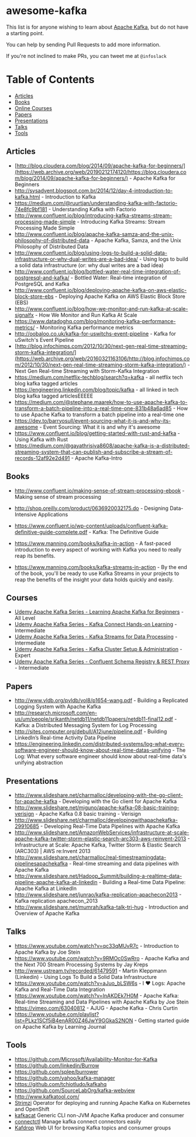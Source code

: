 # awesome-kafka

This list is for anyone wishing to learn about [Apache Kafka](http://kafka.apache.org/), but do not have a starting point.

You can help by sending Pull Requests to add more information.

If you're not inclined to make PRs, you can tweet me at `@infoslack`

# Table of Contents

- [Articles](#articles)
- [Books](#books)
- [Online Courses](#courses)
- [Papers](#papers)
- [Presentations](#presentations)
- [Talks](#talks)
- [Tools](#tools)

## Articles

- [http://blog.cloudera.com/blog/2014/09/apache-kafka-for-beginners/](https://web.archive.org/web/20190212174120/https://blog.cloudera.com/blog/2014/09/apache-kafka-for-beginners/) - Apache Kafka for Beginners
- http://sysadvent.blogspot.com.br/2014/12/day-4-introduction-to-kafka.html - Introduction to Kafka
- https://medium.com/@ruurtjan/understanding-kafka-with-factorio-74e8fc9bf181 - Understanding Kafka with Factorio
- http://www.confluent.io/blog/introducing-kafka-streams-stream-processing-made-simple - Introducing Kafka Streams: Stream Processing Made Simple
- http://www.confluent.io/blog/apache-kafka-samza-and-the-unix-philosophy-of-distributed-data - Apache Kafka, Samza, and the Unix Philosophy of Distributed Data
- http://www.confluent.io/blog/using-logs-to-build-a-solid-data-infrastructure-or-why-dual-writes-are-a-bad-idea/ - Using logs to build a solid data infrastructure (or: why dual writes are a bad idea)
- http://www.confluent.io/blog/bottled-water-real-time-integration-of-postgresql-and-kafka/ - Bottled Water: Real-time integration of PostgreSQL and Kafka
- http://www.confluent.io/blog/deploying-apache-kafka-on-aws-elastic-block-store-ebs - Deploying Apache Kafka on AWS Elastic Block Store (EBS)
- http://www.confluent.io/blog/how-we-monitor-and-run-kafka-at-scale-signalfx - How We Monitor and Run Kafka At Scale
- https://www.datadoghq.com/blog/monitoring-kafka-performance-metrics/ - Monitoring Kafka performance metrics
- http://oobaloo.co.uk/kafka-for-uswitchs-event-pipeline - Kafka for uSwitch's Event Pipeline
- [http://blog.infochimps.com/2012/10/30/next-gen-real-time-streaming-storm-kafka-integration/](https://web.archive.org/web/20160321163106/http://blog.infochimps.com/2012/10/30/next-gen-real-time-streaming-storm-kafka-integration/) - Next Gen Real-time Streaming with Storm-Kafka Integration
- https://medium.com/netflix-techblog/search?q=kafka - all netflix tech blog kafka tagged articles
- https://engineering.linkedin.com/blog/topic/kafka - all linked in tech blog kafka tagged articlesEEEEE
- https://medium.com/@stephane.maarek/how-to-use-apache-kafka-to-transform-a-batch-pipeline-into-a-real-time-one-831b48a6ad85 - How to use Apache Kafka to transform a batch pipeline into a real-time one
- https://dev.to/barryosull/event-sourcing-what-it-is-and-why-its-awesome - Event Sourcing: What it is and why it's awesome
- https://www.confluent.io/blog/getting-started-with-rust-and-kafka - Using Kafka with Rust
- https://medium.com/@gayathrisiva8608/apache-kafka-is-a-distributed-streaming-system-that-can-publish-and-subscribe-a-stream-of-records-12af92e2d491 - Apache Kafka-Intro

## Books

- http://www.confluent.io/making-sense-of-stream-processing-ebook - Making sense of stream processing
- http://shop.oreilly.com/product/0636920032175.do - Designing Data-Intensive Applications

- https://www.confluent.io/wp-content/uploads/confluent-kafka-definitive-guide-complete.pdf - Kafka: The Definitive Guide
- https://www.manning.com/books/kafka-in-action - A fast-paced introduction to every aspect of working with Kafka you need to really reap its benefits.
- https://www.manning.com/books/kafka-streams-in-action - By the end of the book, you'll be ready to use Kafka Streams in your projects to reap the benefits of the insight your data holds quickly and easily.

## Courses

- [Udemy Apache Kafka Series - Learning Apache Kafka for Beginners](https://goo.gl/GaCKQN) - All Level
- [Udemy Apache Kafka Series - Kafka Connect Hands-on Learning](https://goo.gl/wLLLY9) - Intermediate
- [Udemy Apache Kafka Series - Kafka Streams for Data Processing](https://goo.gl/bro314) - Intermediate
- [Udemy Apache Kafka Series - Kafka Cluster Setup & Administration](https://goo.gl/1uYAuU) - Expert
- [Udemy Apache Kafka Series - Confluent Schema Registry & REST Proxy](https://goo.gl/XgWcVz) - Intermediate

## Papers

- http://www.vldb.org/pvldb/vol8/p1654-wang.pdf - Building a Replicated Logging System with Apache Kafka
- http://research.microsoft.com/en-us/um/people/srikanth/netdb11/netdb11papers/netdb11-final12.pdf - Kafka: a Distributed Messaging System for Log Processing
- http://sites.computer.org/debull/A12june/pipeline.pdf - Building LinkedIn’s Real-time Activity Data Pipeline
- https://engineering.linkedin.com/distributed-systems/log-what-every-software-engineer-should-know-about-real-time-datas-unifying - The Log: What every software engineer should know about real-time data's unifying abstraction

## Presentations

- http://www.slideshare.net/charmalloc/developing-with-the-go-client-for-apache-kafka - Developing with the Go client for Apache Kafka
- http://www.slideshare.net/miguno/apache-kafka-08-basic-training-verisign - Apache Kafka 0.8 basic training - Verisign
- http://www.slideshare.net/charmalloc/developingwithapachekafka-29910685 - Developing Real-Time Data Pipelines with Apache Kafka
- http://www.slideshare.net/AmazonWebServices/infrastructure-at-scale-apache-kafka-twitter-storm-elastic-search-arc303-aws-reinvent-2013 - Infrastructure at Scale: Apache Kafka, Twitter Storm & Elastic Search (ARC303) | AWS re:Invent 2013
- http://www.slideshare.net/charmalloc/real-timestreamingdata-pipelinesapachekafka - Real-time streaming and data pipelines with Apache Kafka
- http://www.slideshare.net/Hadoop_Summit/building-a-realtime-data-pipeline-apache-kafka-at-linkedin - Building a Real-time Data Pipeline: Apache Kafka at LinkedIn
- http://www.slideshare.net/junrao/kafka-replication-apachecon2013 - Kafka replication apachecon_2013
- http://www.slideshare.net/mumrah/kafka-talk-tri-hug - Introduction and Overview of Apache Kafka

## Talks

- https://www.youtube.com/watch?v=qc33qMUvR7c - Introduction to Apache Kafka by Joe Stein
- https://www.youtube.com/watch?v=9RMOc0SwRro - Apache Kafka and the Next 700 Stream Processing Systems by Jay Kreps
- http://www.ustream.tv/recorded/61479591 - Martin Kleppmann (Linkedin) - Using Logs To Build a Solid Data Infrastructure
- https://www.youtube.com/watch?v=aJuo_bLSW6s - I ♥ Logs: Apache Kafka and Real-Time Data Integration
- https://www.youtube.com/watch?v=InAKDEk7H0M - Apache Kafka: Real-time Streaming and Data Pipelines with Apache Kafka by Joe Stein
- https://vimeo.com/63040812 - AJUG - Apache Kafka - Chris Curtin
- https://www.youtube.com/playlist?list=PLkz1SCf5iB4enAR00Z46JwY9GGkaS2NON - Getting started guide on Apache Kafka by Learning Journal

## Tools

- https://github.com/Microsoft/Availability-Monitor-for-Kafka
- https://github.com/linkedin/Burrow
- https://github.com/splee/burrower
- https://github.com/yahoo/kafka-manager
- https://github.com/tchiotludo/kafkahq
- https://github.com/SourceLabOrg/kafka-webview
- http://www.kafkatool.com/
- [Strimzi](https://github.com/strimzi/strimzi-kafka-operator) Operator for deploying and running Apache Kafka on Kubernetes and OpenShift
- [kafkacat](https://github.com/edenhill/kafkacat) Generic CLI non-JVM Apache Kafka producer and consumer
- [connectctl](https://github.com/90poe/connectctl) Manage kafka connect connectors easily
- [Kafdrop](https://github.com/obsidiandynamics/kafdrop) Web UI for browsing Kafka topics and consumer groups
